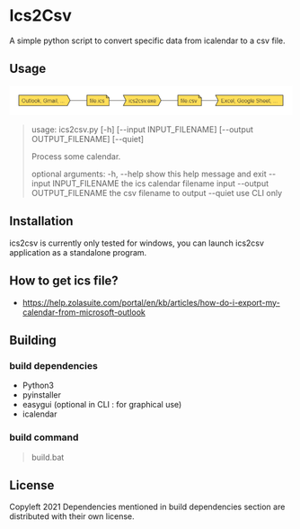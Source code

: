 # Ics2Csv
A simple python script to convert specific data from icalendar to a csv file.
## Usage
![data processing workflow](ics2csv_data_processing.png)
>usage: ics2csv.py [-h] [--input INPUT_FILENAME] [--output OUTPUT_FILENAME] [--quiet]
>
>Process some calendar.
>
>optional arguments:
>  -h, --help            show this help message and exit
>  --input INPUT_FILENAME
>                        the ics calendar filename input
>  --output OUTPUT_FILENAME
>                        the csv filename to output
>  --quiet               use CLI only

## Installation
ics2csv is currently only tested for windows, you can launch ics2csv application as a standalone program.

## How to get ics file?
- https://help.zolasuite.com/portal/en/kb/articles/how-do-i-export-my-calendar-from-microsoft-outlook

## Building
### build dependencies
- Python3
- pyinstaller
- easygui (optional in CLI : for graphical use)
- icalendar

<!---
//diagram code for nomnoml
#direction: right
#fill: #ffde59
#arrowSize: 0.5
#lineWidth: 1.5
#title: ics2csv_data_processing
#spacing: 50

[<sender>Outlook, Gmail, ...]
[<transceiver>ics2csv.exe]
[<note>file.ics]
[<note>file.csv]
[<receiver>Excel, Google Sheet, ...]
[Outlook, Gmail, ...]-[file.ics]
[file.ics]-[ics2csv.exe]
[ics2csv.exe]-[file.csv]
[file.csv]-[Excel, Google Sheet, ...]
)
-->
### build command
>build.bat

## License
Copyleft 2021
Dependencies mentioned in build dependencies section are distributed with their own license.
